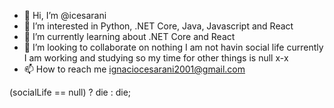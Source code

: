 - 👋 Hi, I’m @icesarani
- 👀 I’m interested in Python, .NET Core, Java, Javascript and React
- 🌱 I’m currently learning about .NET Core and React
- 💞️ I’m looking to collaborate on nothing I am not havin social life currently I am working and studying so my time for other things is null x-x
- 📫 How to reach me ignaciocesarani2001@gmail.com















(socialLife == null) ? die : die;
